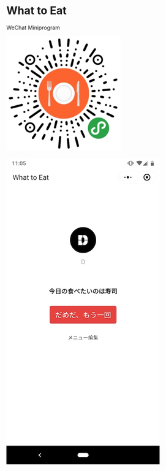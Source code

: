 # What to Eat

WeChat Miniprogram

<img src="https://github.com/dongri/what-to-eat/blob/master/images/qrcode.jpg?raw=true" width="300px">
<br/><br/>
<img src="https://github.com/dongri/what-to-eat/blob/master/images/weixin-miniprogram.jpg?raw=true" width="400px">

